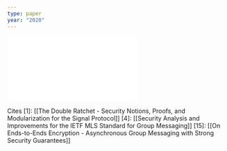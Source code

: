 ```yaml
---
type: paper
year: "2020"
---
```

![](../../../../meri-public/garden/12d982b6bec214d8c51467d637a36fa7.pdf)

Cites
\[1]: [[The Double Ratchet - Security Notions, Proofs, and Modularization for the Signal Protocol]]
\[4]: [[Security Analysis and Improvements for the IETF MLS Standard for Group Messaging]]
\[15]: [[On Ends-to-Ends Encryption - Asynchronous Group Messaging with Strong Security Guarantees]]

